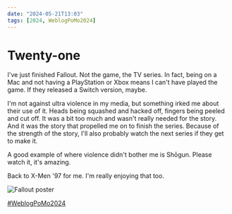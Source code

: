 ```yaml
---
date: "2024-05-21T13:03"
tags: [2024, WeblogPoMo2024]
---
```


# Twenty-one
<!-- truncate -->

I've just finished Fallout. Not the game, the TV series. In fact, being on a Mac and not having a PlayStation or Xbox means I can't have played the game. If they released a Switch version, maybe. 

I'm not against ultra violence in my media, but something irked me about their use of it. Heads being squashed and hacked off, fingers being peeled and cut off. It was a bit too much and wasn't really needed for the story. And it was the story that propelled me on to finish the series. Because of the strength of the story, I'll also probably watch the next series if they get to make it. 

A good example of where violence didn't bother me is Shōgun. Please watch it, it's amazing.

Back to X-Men '97 for me. I'm really enjoying that too. 

![Fallout poster](https://upload.wikimedia.org/wikipedia/en/7/76/Fallout_%282024_TV_series%29.jpg)

[#WeblogPoMo2024](https://weblog.anniegreens.lol/weblog-posting-month-2024)
